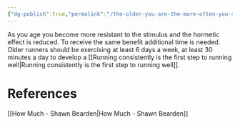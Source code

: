 ```yaml
---
{"dg-publish":true,"permalink":"/the-older-you-are-the-more-often-you-should-train/","updated":"2024-03-05T20:33:43.000-05:00"}
---
```


As you age you become more resistant to the stimulus and the hormetic effect is reduced. To receive the same benefit additional time is needed. Older runners should be exercising at least 6 days a week, at least 30 minutes a day to develop a [[Running consistently is the first step to running well\|Running consistently is the first step to running well]].

# References

[[How Much - Shawn Bearden\|How Much - Shawn Bearden]]
